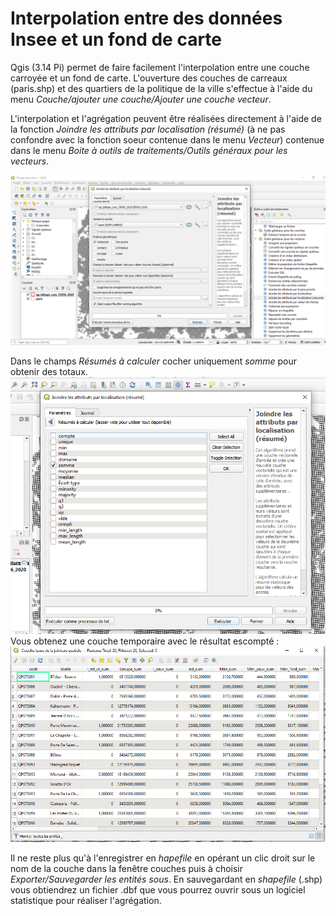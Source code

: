 # Interpolation entre des données Insee et un fond de carte

Qgis (3.14 Pi) permet de faire facilement l'interpolation entre une couche carroyée et un fond de carte. L'ouverture des couches de carreaux (paris.shp) et des quartiers de la politique de la ville s'effectue à l'aide du menu *Couche/ajouter une couche/Ajouter une couche vecteur*.

L'interpolation et l'agrégation peuvent être réalisées directement à l'aide de la fonction *Joindre les attributs par localisation (résumé)* (à ne pas confondre avec la fonction soeur contenue dans le menu *Vecteur*) contenue dans le menu *Boite à outils de traitements/Outils généraux pour les vecteurs*.

![ouverture de la fonction d'interpolation](/images/inter1.PNG)

Dans le champs *Résumés à calculer* cocher uniquement *somme* pour obtenir des totaux.
![Veillez à cocher uniquement *somme*](/images/inter2.PNG)
Vous obtenez une couche temporaire avec le résultat escompté :
![Le résultat](/images/inter3.PNG)

Il ne reste plus qu'à l'enregistrer en *hapefile* en opérant un clic droit sur le nom de la couche dans la fenêtre couches puis à choisir *Exporter/Sauvegarder les entités sous*. En sauvegardant en *shapefile* (.shp) vous obtiendrez un fichier .dbf que vous pourrez ouvrir sous un logiciel statistique pour réaliser l'agrégation.
